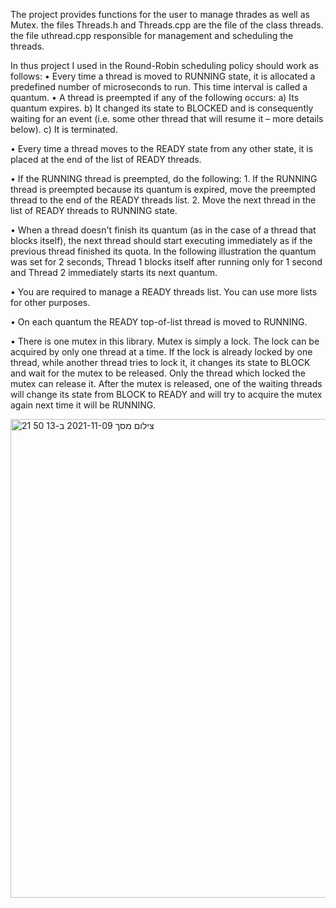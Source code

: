 The project provides functions for the user to manage thrades as well as Mutex.
the files Threads.h and Threads.cpp are the file of the class threads.
the file uthread.cpp responsible for management and scheduling the threads.

In thus project I used in the Round-Robin scheduling policy should work as follows:
  • Every time a thread is moved to RUNNING state, it is allocated a predefined number of microseconds to run. This time interval is called a quantum.
  • A thread is preempted if any of the following occurs:
      a) Its quantum expires.
      b) It changed its state to BLOCKED and is consequently waiting for an event (i.e. some other
         thread that will resume it – more details below).
      c) It is terminated.
      
  • Every time a thread moves to the READY state from any other state, it is placed at the end of the
    list of READY threads.
    
  • If the RUNNING thread is preempted, do the following:
      1. If the RUNNING thread is preempted because its quantum is expired, move the preempted
         thread to the end of the READY threads list.
      2. Move the next thread in the list of READY threads to RUNNING state.
      
  • When a thread doesn't finish its quantum (as in the case of a thread that blocks itself), the next
    thread should start executing immediately as if the previous thread finished its quota.
    In the following illustration the quantum was set for 2 seconds, Thread 1 blocks itself after running
    only for 1 second and Thread 2 immediately starts its next quantum.
    
  • You are required to manage a READY threads list. You can use more lists for other purposes.
  
  • On each quantum the READY top-of-list thread is moved to RUNNING.
  
  • There is one mutex in this library. Mutex is simply a lock. The lock can be acquired by only one
    thread at a time. If the lock is already locked by one thread, while another thread tries to lock it, it
    changes its state to BLOCK and wait for the mutex to be released. Only the thread which locked
    the mutex can release it. After the mutex is released, one of the waiting threads will change its
    state from BLOCK to READY and will try to acquire the mutex again next time it will be RUNNING.

<img width="766" alt="צילום מסך 2021-11-09 ב-13 50 21" src="https://user-images.githubusercontent.com/83215154/140919365-b6aa2de7-c33f-476c-8215-dd79086a0ec5.png">
    
